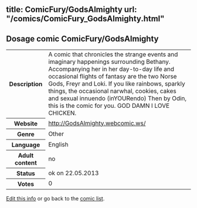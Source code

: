 title: ComicFury/GodsAlmighty
url: "/comics/ComicFury_GodsAlmighty.html"
---
Dosage comic ComicFury/GodsAlmighty
-----------------------------------------

<p id="msg"></p>
<script type="text/javascript">
if (window.location.search === '?edit_info_mail=sent_ok') {
  var elem = document.getElementById("msg");
  elem.innerHTML = 'Edited information sucessfully sent for review, which is usually done daily. Thanks!';
  elem.className = 'ok';
}
</script>
<table class="comicinfo">
<tr>
<th>Description</th><td>A comic that chronicles the strange events and imaginary happenings surrounding Bethany. Accompanying her in her day-to-day life and occasional flights of fantasy are the two Norse Gods, Freyr and Loki. If you like rainbows, sparkly things, the occasional narwhal, cookies, cakes and sexual innuendo (inYOURendo) Then by Odin, this is the comic for you. GOD DAMN I LOVE CHICKEN.</td>
</tr>
<tr>
<th>Website</th><td><a href="http://GodsAlmighty.webcomic.ws/">http://GodsAlmighty.webcomic.ws/</a></td>
</tr>
<tr>
<th>Genre</th><td>Other</td>
</tr>
<tr>
<th>Language</th><td>English</td>
</tr>
<tr>
<th>Adult content</th><td>no</td>
</tr>
<tr>
<th>Status</th><td>ok on 22.05.2013</td>
</tr>
<tr>
<th>Votes</th><td>0</td>
</tr>
</table>

[Edit this info](ComicFury_GodsAlmighty_edit.html) or go back to the [comic list](../comic-index.html).
